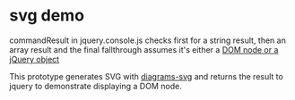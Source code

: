 svg demo
================================
commandResult in jquery.console.js checks first for a string result, then an array result and the final fallthrough assumes it's either a [DOM node or a jQuery object](https://github.com/chrisdone/jquery-console/blob/master/jquery.console.js#L485)

This prototype generates SVG with [diagrams-svg](https://github.com/deepakjois/diagrams-svg/) and returns the result to jquery to demonstrate displaying a DOM node.
